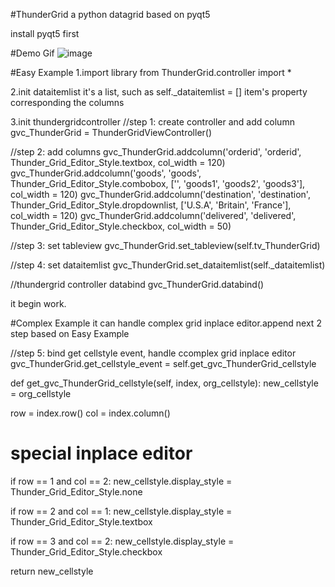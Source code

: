 #ThunderGrid
a python datagrid based on pyqt5

install pyqt5 first



#Demo Gif
![image](https://github.com/lzlxm/ThunderGrid/tree/main/Demo/thundergrid_demo.gif)



#Easy Example
1.import library from ThunderGrid.controller import *

2.init dataitemlist it's a list, such as self._dataitemlist = [] item's property corresponding the columns

3.init thundergridcontroller //step 1: create controller and add column gvc_ThunderGrid = ThunderGridViewController()

//step 2: add columns gvc_ThunderGrid.addcolumn('orderid', 'orderid', Thunder_Grid_Editor_Style.textbox, col_width = 120) gvc_ThunderGrid.addcolumn('goods', 'goods', Thunder_Grid_Editor_Style.combobox, ['', 'goods1', 'goods2', 'goods3'], col_width = 120) gvc_ThunderGrid.addcolumn('destination', 'destination', Thunder_Grid_Editor_Style.dropdownlist, ['U.S.A', 'Britain', 'France'], col_width = 120) gvc_ThunderGrid.addcolumn('delivered', 'delivered', Thunder_Grid_Editor_Style.checkbox, col_width = 50)

//step 3: set tableview gvc_ThunderGrid.set_tableview(self.tv_ThunderGrid)

//step 4: set dataitemlist gvc_ThunderGrid.set_dataitemlist(self._dataitemlist)

//thundergrid controller databind gvc_ThunderGrid.databind()

it begin work.

#Complex Example
it can handle complex grid inplace editor.append next 2 step based on Easy Example

//step 5: bind get cellstyle event, handle ccomplex grid inplace editor gvc_ThunderGrid.get_cellstyle_event = self.get_gvc_ThunderGrid_cellstyle

def get_gvc_ThunderGrid_cellstyle(self, index, org_cellstyle): new_cellstyle = org_cellstyle

  row = index.row()
  col = index.column()

  # special inplace editor
  if row == 1 and col == 2:
      new_cellstyle.display_style = Thunder_Grid_Editor_Style.none

  if row == 2 and col == 1:
      new_cellstyle.display_style = Thunder_Grid_Editor_Style.textbox

  if row == 3 and col == 2:
      new_cellstyle.display_style = Thunder_Grid_Editor_Style.checkbox

  return new_cellstyle